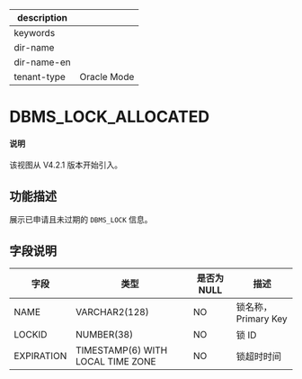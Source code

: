 |description||
|---|---|
|keywords||
|dir-name||
|dir-name-en||
|tenant-type|Oracle Mode|

# DBMS_LOCK_ALLOCATED

<main id="notice" type='explain'>
  <h4>说明</h4>
  <p>该视图从 V4.2.1 版本开始引入。</p>
</main>

## 功能描述

展示已申请且未过期的 `DBMS_LOCK` 信息。

## 字段说明

| **字段** | **类型** | **是否为 NULL** | **描述** |
| --- | --- | --- | --- |
| NAME       | VARCHAR2(128)                     | NO   | 锁名称，Primary Key |
| LOCKID     | NUMBER(38)                        | NO   | 锁 ID |
| EXPIRATION | TIMESTAMP(6) WITH LOCAL TIME ZONE | NO   | 锁超时时间 |
